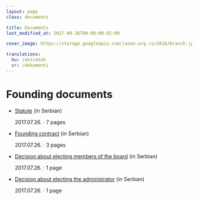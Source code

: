 ```yaml
---
layout: page
class: documents

title: Documents
last_modified_at: 2017-09-26T00:00:00-02:00

cover_image: https://storage.googleapis.com/jasen.org.rs/2018/branch.jpg

translations:
  hu: /okiratok
  sr: /dokumenti
---
```

# Founding documents

- [Statute] (in Serbian)

  2017.07.26. · 7 pages
- [Founding contract] (in Serbian)

  2017.07.26. · 3 pages
- [Decision about electing members of the board] (in Serbian)

  2017.07.26. · 1 page
- [Decision about electing the administrator] (in Serbian)

  2017.07.26. · 1 page

[Statute]: /docs/statut.pdf
[Founding contract]: /docs/ugovor-o-osnivanju.pdf
[Decision about electing members of the board]: /docs/odluka-o-imenovanju-upravnog-odbora.pdf
[Decision about electing the administrator]: /docs/odluka-o-imenovanju-upravitelja.pdf
